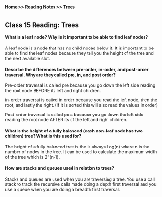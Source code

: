 #### [Home](https://joelmwatson.github.io) >> [Reading Notes](https://joelmwatson.github.io/reading-notes) >> [Trees](https://JoelMWatson.github.io/reading-notes/class-15-reading)

#

## Class 15 Reading: Trees

#### What is a leaf node? Why is it important to be able to find leaf nodes?

A leaf node is a node that has no child nodes below it. It is important to be able
to find the leaf nodes because they tell you the height of the tree and the next
available slot.

#### Describe the differences between pre-order, in-order, and post-order traversal. Why are they called pre, in, and post order?

Pre-order traversal is called pre because you go down the left side reading the
root node BEFORE its left and right children.

In-order traversal is called in order because you read the left node, then the root,
and lastly the right. (If it is sorted this will also read the values in order)

Post-order traversal is called post because you go down the left side reading the
root node AFTER its of the left and right children.

#### What is the height of a fully balanced (each non-leaf node has two children) tree? What is this used for?

The height of a fully balanced tree is the is always Log(n) where n is the number of
nodes in the tree. It can be used to calculate the maximum width of the tree which
is 2^(n-1).

#### How are stacks and queues used in relation to trees?

Stacks and queues are used when you are traversing a tree. You use a call stack to
track the recursive calls made doing a depth first traversal and you use a queue
when you are doing a breadth first traversal.

